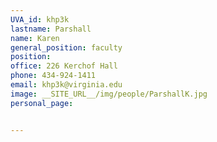 ```yaml
---
UVA_id: khp3k
lastname: Parshall
name: Karen
general_position: faculty
position:
office: 226 Kerchof Hall
phone: 434-924-1411
email: khp3k@virginia.edu
image: __SITE_URL__/img/people/ParshallK.jpg
personal_page:


---
```

